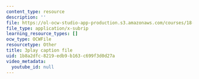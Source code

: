 ```yaml
---
content_type: resource
description: ''
file: https://ol-ocw-studio-app-production.s3.amazonaws.com/courses/18-06sc-linear-algebra-fall-2011/1b8a2dfc8219edb9b163c699f3d0d27a_5IGTFgPqlkw.srt
file_type: application/x-subrip
learning_resource_types: []
ocw_type: OCWFile
resourcetype: Other
title: 3play caption file
uid: 1b8a2dfc-8219-edb9-b163-c699f3d0d27a
video_metadata:
  youtube_id: null
---
```

